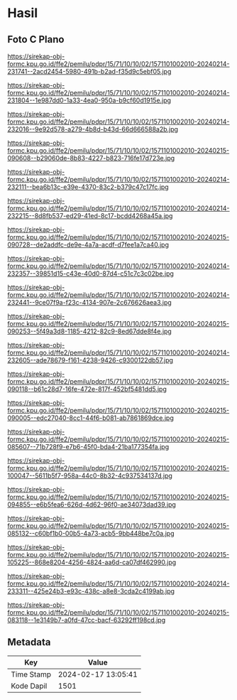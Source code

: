 # Hasil

## Foto C Plano

https://sirekap-obj-formc.kpu.go.id/ffe2/pemilu/pdpr/15/71/10/10/02/1571101002010-20240214-231741--2acd2454-5980-491b-b2ad-f35d9c5ebf05.jpg

https://sirekap-obj-formc.kpu.go.id/ffe2/pemilu/pdpr/15/71/10/10/02/1571101002010-20240214-231804--1e987dd0-1a33-4ea0-950a-b9cf60d1915e.jpg

https://sirekap-obj-formc.kpu.go.id/ffe2/pemilu/pdpr/15/71/10/10/02/1571101002010-20240214-232016--9e92d578-a279-4b8d-b43d-66d666588a2b.jpg

https://sirekap-obj-formc.kpu.go.id/ffe2/pemilu/pdpr/15/71/10/10/02/1571101002010-20240215-090608--b29060de-8b83-4227-b823-716fe17d723e.jpg

https://sirekap-obj-formc.kpu.go.id/ffe2/pemilu/pdpr/15/71/10/10/02/1571101002010-20240214-232111--bea6b13c-e39e-4370-83c2-b379c47c17fc.jpg

https://sirekap-obj-formc.kpu.go.id/ffe2/pemilu/pdpr/15/71/10/10/02/1571101002010-20240214-232215--8d8fb537-ed29-41ed-8c17-bcdd4268a45a.jpg

https://sirekap-obj-formc.kpu.go.id/ffe2/pemilu/pdpr/15/71/10/10/02/1571101002010-20240215-090728--de2addfc-de9e-4a7a-acdf-d7fee1a7ca40.jpg

https://sirekap-obj-formc.kpu.go.id/ffe2/pemilu/pdpr/15/71/10/10/02/1571101002010-20240214-232357--39851d15-c43e-40d0-87d4-c51c7c3c02be.jpg

https://sirekap-obj-formc.kpu.go.id/ffe2/pemilu/pdpr/15/71/10/10/02/1571101002010-20240214-232441--9ce07f9a-f23c-4134-907e-2c676626aea3.jpg

https://sirekap-obj-formc.kpu.go.id/ffe2/pemilu/pdpr/15/71/10/10/02/1571101002010-20240215-090253--5f49a3d8-1185-4212-82c9-8ed67dde8f4e.jpg

https://sirekap-obj-formc.kpu.go.id/ffe2/pemilu/pdpr/15/71/10/10/02/1571101002010-20240214-232605--ade78679-f161-4238-9426-c9300122db57.jpg

https://sirekap-obj-formc.kpu.go.id/ffe2/pemilu/pdpr/15/71/10/10/02/1571101002010-20240215-090118--b61c28d7-16fe-472e-817f-452bf5481dd5.jpg

https://sirekap-obj-formc.kpu.go.id/ffe2/pemilu/pdpr/15/71/10/10/02/1571101002010-20240215-090005--edc27040-8cc1-44f6-b081-ab7861869dce.jpg

https://sirekap-obj-formc.kpu.go.id/ffe2/pemilu/pdpr/15/71/10/10/02/1571101002010-20240215-085607--71b728f9-e7b6-45f0-bda4-21ba177354fa.jpg

https://sirekap-obj-formc.kpu.go.id/ffe2/pemilu/pdpr/15/71/10/10/02/1571101002010-20240215-100047--5611b5f7-958a-44c0-8b32-4c937534137d.jpg

https://sirekap-obj-formc.kpu.go.id/ffe2/pemilu/pdpr/15/71/10/10/02/1571101002010-20240215-094855--e6b5fea6-626d-4d62-96f0-ae34073dad39.jpg

https://sirekap-obj-formc.kpu.go.id/ffe2/pemilu/pdpr/15/71/10/10/02/1571101002010-20240215-085132--c60bf1b0-00b5-4a73-acb5-9bb448be7c0a.jpg

https://sirekap-obj-formc.kpu.go.id/ffe2/pemilu/pdpr/15/71/10/10/02/1571101002010-20240215-105225--868e8204-4256-4824-aa6d-ca07df462990.jpg

https://sirekap-obj-formc.kpu.go.id/ffe2/pemilu/pdpr/15/71/10/10/02/1571101002010-20240214-233311--425e24b3-e93c-438c-a8e8-3cda2c4199ab.jpg

https://sirekap-obj-formc.kpu.go.id/ffe2/pemilu/pdpr/15/71/10/10/02/1571101002010-20240215-083118--1e3149b7-a0fd-47cc-bacf-63292ff198cd.jpg


## Metadata

| Key        | Value               |
| ---------- | ------------------- |
| Time Stamp | 2024-02-17 13:05:41 |
| Kode Dapil | 1501                |



